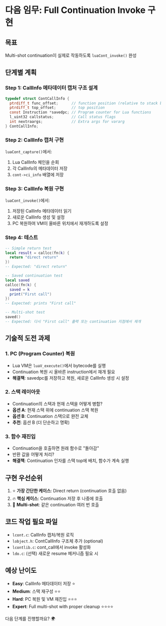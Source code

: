 # 다음 임무: Full Continuation Invoke 구현

## 목표
Multi-shot continuation이 실제로 작동하도록 `luaCont_invoke()` 완성

## 단계별 계획

### Step 1: CallInfo 메타데이터 캡처 구조 설계
```c
typedef struct ContCallInfo {
  ptrdiff_t func_offset;      // function position (relative to stack base)
  ptrdiff_t top_offset;       // top position
  const Instruction *savedpc; // Program counter for Lua functions
  l_uint32 callstatus;        // Call status flags
  int nextraargs;             // Extra args for vararg
} ContCallInfo;
```

### Step 2: CallInfo 캡처 구현
`luaCont_capture()`에서:
1. Lua CallInfo 체인을 순회
2. 각 CallInfo의 메타데이터 저장
3. `cont->ci_info` 배열에 저장

### Step 3: CallInfo 복원 구현
`luaCont_invoke()`에서:
1. 저장된 CallInfo 메타데이터 읽기
2. 새로운 CallInfo 생성 및 설정
3. PC 복원하여 VM이 올바른 위치에서 재개하도록 설정

### Step 4: 테스트
```lua
-- Simple return test
local result = callcc(fn(k) {
  return "direct return"
})
-- Expected: "direct return"

-- Saved continuation test  
local saved
callcc(fn(k) {
  saved = k
  print("First call")
})
-- Expected: prints "First call"

-- Multi-shot test
saved()
-- Expected: 다시 "First call" 출력 또는 continuation 지점에서 재개
```

## 기술적 도전 과제

### 1. PC (Program Counter) 복원
- Lua VM은 `luaV_execute()`에서 bytecode를 실행
- Continuation 복원 시 올바른 instruction에서 재개 필요
- **해결책**: savedpc를 저장하고 복원, 새로운 CallInfo 생성 시 설정

### 2. 스택 레이아웃
- Continuation의 스택과 현재 스택을 어떻게 병합?
- **옵션 A**: 현재 스택 위에 continuation 스택 복원
- **옵션 B**: Continuation 스택으로 완전 교체
- **추천**: 옵션 B (더 단순하고 명확)

### 3. 함수 재진입
- Continuation을 호출하면 원래 함수로 "돌아감"
- 반환 값을 어떻게 처리?
- **해결책**: Continuation 인자를 스택 top에 배치, 함수가 계속 실행

## 구현 우선순위
1. ⭐ **가장 간단한 케이스**: Direct return (continuation 호출 없음)
2. 🔥 **핵심 케이스**: Continuation 저장 후 나중에 호출
3. 🚀 **Multi-shot**: 같은 continuation 여러 번 호출

## 코드 작업 필요 파일
- `lcont.c`: CallInfo 캡처/복원 로직
- `lobject.h`: ContCallInfo 구조체 추가 (optional)
- `lcontlib.c`: cont_call에서 invoke 활성화
- `ldo.c`: (선택) 새로운 resume 메커니즘 필요 시

## 예상 난이도
- **Easy**: CallInfo 메타데이터 저장 ⭐
- **Medium**: 스택 재구성 ⭐⭐  
- **Hard**: PC 복원 및 VM 재진입 ⭐⭐⭐
- **Expert**: Full multi-shot with proper cleanup ⭐⭐⭐⭐

다음 단계를 진행할까요? 🌍
